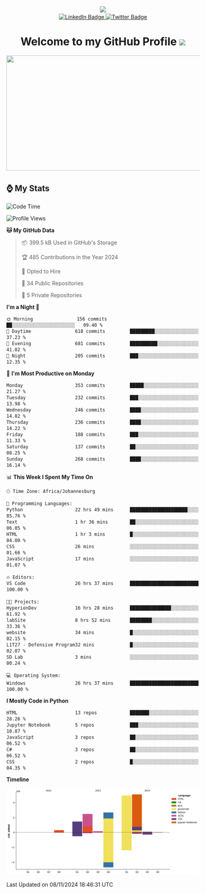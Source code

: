 <div id="header" align="center">
  <img src="https://github.com/user-attachments/assets/c79c3d9c-c1c6-4de8-b134-d96659ba3b04" width="100"/>

 <div id="badges">
   <a href="/br-code">
     <img src="https://img.shields.io/badge/Website-blue?style=for-the-badge&logoColor=white" alt="LinkedIn Badge">
   </a>
  
   <a href="/searxng-docker">
     <img src="https://img.shields.io/badge/searXNG-lightblue?style=for-the-badge&logo=twitter&logoColor=white" alt="Twitter Badge">
   </a>
 </div>
 
 <h1>
  Welcome to my GitHub Profile 
   <img src="https://media.giphy.com/media/hvRJCLFzcasrR4ia7z/giphy.gif" width="30px"/>
 </h1>
 
 <div align="center">
   <img src="https://media.giphy.com/media/dWesBcTLavkZuG35MI/giphy.gif" width="600" height="300"/>
 </div>
</div>

## ⌚ My Stats

<!--START_SECTION:waka-->
![Code Time](http://img.shields.io/badge/Code%20Time-101%20hrs%2022%20mins-blue)

![Profile Views](http://img.shields.io/badge/Profile%20Views-19-blue)

**🐱 My GitHub Data** 

> 📦 399.5 kB Used in GitHub's Storage 
 > 
> 🏆 485 Contributions in the Year 2024
 > 
> 💼 Opted to Hire
 > 
> 📜 34 Public Repositories 
 > 
> 🔑 5 Private Repositories 
 > 
**I'm a Night 🦉** 

```text
🌞 Morning                156 commits         ██░░░░░░░░░░░░░░░░░░░░░░░   09.40 % 
🌆 Daytime                618 commits         █████████░░░░░░░░░░░░░░░░   37.23 % 
🌃 Evening                681 commits         ██████████░░░░░░░░░░░░░░░   41.02 % 
🌙 Night                  205 commits         ███░░░░░░░░░░░░░░░░░░░░░░   12.35 % 
```
📅 **I'm Most Productive on Monday** 

```text
Monday                   353 commits         █████░░░░░░░░░░░░░░░░░░░░   21.27 % 
Tuesday                  232 commits         ███░░░░░░░░░░░░░░░░░░░░░░   13.98 % 
Wednesday                246 commits         ████░░░░░░░░░░░░░░░░░░░░░   14.82 % 
Thursday                 236 commits         ████░░░░░░░░░░░░░░░░░░░░░   14.22 % 
Friday                   188 commits         ███░░░░░░░░░░░░░░░░░░░░░░   11.33 % 
Saturday                 137 commits         ██░░░░░░░░░░░░░░░░░░░░░░░   08.25 % 
Sunday                   268 commits         ████░░░░░░░░░░░░░░░░░░░░░   16.14 % 
```


📊 **This Week I Spent My Time On** 

```text
🕑︎ Time Zone: Africa/Johannesburg

💬 Programming Languages: 
Python                   22 hrs 49 mins      █████████████████████░░░░   85.76 % 
Text                     1 hr 36 mins        ██░░░░░░░░░░░░░░░░░░░░░░░   06.05 % 
HTML                     1 hr 3 mins         █░░░░░░░░░░░░░░░░░░░░░░░░   04.00 % 
CSS                      26 mins             ░░░░░░░░░░░░░░░░░░░░░░░░░   01.66 % 
JavaScript               17 mins             ░░░░░░░░░░░░░░░░░░░░░░░░░   01.07 % 

🔥 Editors: 
VS Code                  26 hrs 37 mins      █████████████████████████   100.00 % 

🐱‍💻 Projects: 
HyperionDev              16 hrs 28 mins      ███████████████░░░░░░░░░░   61.92 % 
labSite                  8 hrs 52 mins       ████████░░░░░░░░░░░░░░░░░   33.36 % 
website                  34 mins             █░░░░░░░░░░░░░░░░░░░░░░░░   02.15 % 
L1T27 - Defensive Program32 mins             █░░░░░░░░░░░░░░░░░░░░░░░░   02.07 % 
SD Lab                   3 mins              ░░░░░░░░░░░░░░░░░░░░░░░░░   00.24 % 

💻 Operating System: 
Windows                  26 hrs 37 mins      █████████████████████████   100.00 % 
```

**I Mostly Code in Python** 

```text
HTML                     13 repos            ███████░░░░░░░░░░░░░░░░░░   28.26 % 
Jupyter Notebook         5 repos             ███░░░░░░░░░░░░░░░░░░░░░░   10.87 % 
JavaScript               3 repos             ██░░░░░░░░░░░░░░░░░░░░░░░   06.52 % 
C#                       3 repos             ██░░░░░░░░░░░░░░░░░░░░░░░   06.52 % 
CSS                      2 repos             █░░░░░░░░░░░░░░░░░░░░░░░░   04.35 % 
```



**Timeline**

![Lines of Code chart](https://raw.githubusercontent.com/brandenvs/brandenvs/main/assets/bar_graph.png)


 Last Updated on 08/11/2024 18:46:31 UTC
<!--END_SECTION:waka-->
<!--
**brandenvs/brandenvs** is a ✨ _special_ ✨ repository because its `README.md` (this file) appears on your GitHub profile.

Here are some ideas to get you started:

- 🔭 I’m currently working on ...
- 🌱 I’m currently learning ...
- 👯 I’m looking to collaborate on ...
- 🤔 I’m looking for help with ...
- 💬 Ask me about ...
- 📫 How to reach me: ...
- 😄 Pronouns: ...
- ⚡ Fun fact: ...
-->
